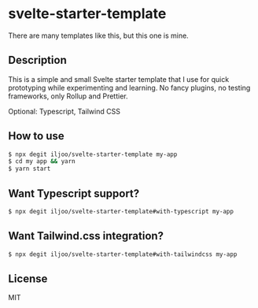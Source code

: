 # svelte-starter-template

There are many templates like this, but this one is mine.

## Description

This is a simple and small Svelte starter template that I use for quick
prototyping while experimenting and learning. No fancy plugins, no testing
frameworks, only Rollup and Prettier.

Optional: Typescript, Tailwind CSS

## How to use

```bash
$ npx degit iljoo/svelte-starter-template my-app
$ cd my app && yarn
$ yarn start
```

## Want Typescript support?

```bash
$ npx degit iljoo/svelte-starter-template#with-typescript my-app
```

## Want Tailwind.css integration?

```bash
$ npx degit iljoo/svelte-starter-template#with-tailwindcss my-app
```

## License

MIT
